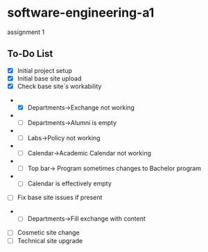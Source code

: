 # software-engineering-a1
assignment 1

## To-Do List

- [x] Initial project setup
- [x] Initial base site upload
- [x] Check base site`s workability
- - [x] Departments->Exchange not working
- - [ ] Departments->Alumni is empty
- - [ ] Labs->Policy not working
- - [ ] Calendar->Academic Calendar not working
- - [ ] Top bar-> Program sometimes changes to Bachelor program
- - [ ] Calendar is effectively empty
- [ ] Fix base site issues if present
- - [ ] Departments->Fill exchange with content
- [ ] Cosmetic site change
- [ ] Technical site upgrade
